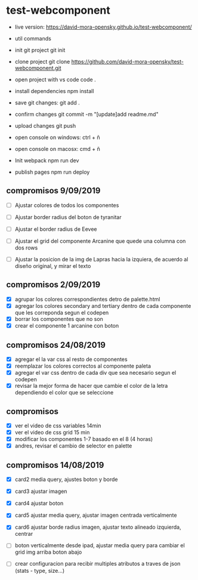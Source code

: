 # test-webcomponent

- live version:
https://david-mora-opensky.github.io/test-webcomponent/

- util commands



- init git project
git init

- clone project
git clone https://github.com/david-mora-opensky/test-webcomponent.git

- open project with vs code
code .

- install dependencies
npm install

- save git changes:
git add .

- confirm changes
git commit -m "[update]add readme.md"

- upload changes
git push

- open console on windows:
ctrl + ñ

- open console on macosx:
cmd + ñ

- Init webpack
npm run dev

- publish pages
npm run deploy

## compromisos 9/09/2019
- [ ] Ajustar colores de todos los componentes
- [ ] Ajustar border radius del boton de tyranitar
- [ ] Ajustar el border radius de Eevee
- [ ] Ajustar el grid del componente Arcanine que quede una columna con dos rows
- [ ] Ajustar la posicion de la img de Lapras hacia la izquiera, de acuerdo al diseño original, y mirar el texto


## compromisos 2/09/2019

- [x] agrupar los colores correspondientes detro de palette.html
- [x] agregar los colores secondary and tertiary dentro de cada componente que les correponda segun el codepen
- [x] borrar los componentes que no son
- [x] crear el componente 1 arcanine con boton

## compromisos 24/08/2019

- [x] agregar el la var css al resto de componentes
- [x] reemplazar los colores correctos al componente paleta
- [x] agregar el var css dentro de cada div que sea necesario segun el codepen
- [x] revisar la mejor forma de hacer que cambie el color de la letra dependiendo el color que se seleccione

## compromisos

- [x] ver el video de css variables 14min 
- [x] ver el video de css grid 15 min 
- [x] modificar los componentes 1-7 basado en el 8 (4 horas)  
- [x] andres, revisar el cambio de selector en palette 

## compromisos 14/08/2019
- [x] card2  media query, ajustes boton y borde
- [x] card3 ajustar imagen
- [x] card4 ajustar boton
- [x] card5 ajustar media query, ajustar imagen centrada verticalmente
- [x] card6 ajustar borde radius imagen, ajustar texto alineado izquierda, centrar 
- [ ] boton verticalmente desde ipad, ajustar media query para cambiar el grid img arriba boton abajo
- [ ] crear configuracion para recibir multiples atributos a traves de json (stats - type, size...)


